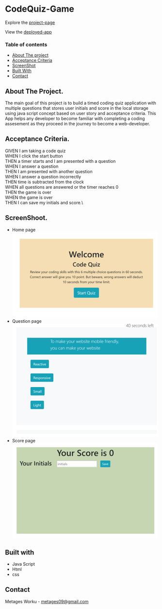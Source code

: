 # CodeQuiz-Game
Explore the [project-page](https://github.com/Mgithub89/CodeQuiz-Game.git)

View the [deployed-app](https://mgithub89.github.io/CodeQuiz-Game/)

### Table of contents
   * [About The project](#About-The-Project)
   * [Acceptance Criteria](#Acceptance-Criteria)
   * [ScreenShot](#ScreenShot)
   * [Built With](#Built-With)
   * [Contact](#Contact)



## About The Project.
   The main goal of this project is to build a timed coding quiz application with multiple questions that stores user initials and score in the local storage using java           script concept based on user story and acceptance criteria.
    This App helps any developer to become familiar with completing a coding assesement as they proceed in the journey to become a web-developer.

 ## Acceptance Criteria.
GIVEN I am taking a code quiz\
WHEN I click the start button\
THEN a timer starts and I am presented with a question\
WHEN I answer a question\
THEN I am presented with another question\
WHEN I answer a question incorrectly\
THEN time is subtracted from the clock\
WHEN all questions are answered or the timer reaches 0\
THEN the game is over\
WHEN the game is over\
THEN I can save my initials and score.\

## ScreenShoot.
* Home page
![Assets](Assets/quiz.PNG)
* Question page
![Assets](Assets/Qpage.PNG)
* Score page
![Assets](Assets/scorepage.PNG)

## Built with 
* Java Script
* Html
* css

## Contact
Metages Worku - [metages09@gmail.com](mailto:metages09@gmail.com)





